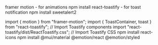 framer motion - for animations 
npm install react-toastify - for toast notification
npm install sweetalert2

import { motion } from "framer-motion";
import { ToastContainer, toast } from "react-toastify"; // Import Toastify components
import "react-toastify/dist/ReactToastify.css"; // Import Toastify CSS
npm install react-icons
npm install @mui/material @emotion/react @emotion/styled